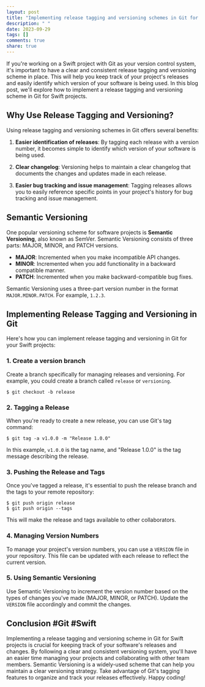```yaml
---
layout: post
title: "Implementing release tagging and versioning schemes in Git for Swift projects"
description: " "
date: 2023-09-29
tags: []
comments: true
share: true
---
```


If you're working on a Swift project with Git as your version control system, it's important to have a clear and consistent release tagging and versioning scheme in place. This will help you keep track of your project's releases and easily identify which version of your software is being used. In this blog post, we'll explore how to implement a release tagging and versioning scheme in Git for Swift projects.

## Why Use Release Tagging and Versioning?

Using release tagging and versioning schemes in Git offers several benefits:

1. **Easier identification of releases**: By tagging each release with a version number, it becomes simple to identify which version of your software is being used.

2. **Clear changelog**: Versioning helps to maintain a clear changelog that documents the changes and updates made in each release.

3. **Easier bug tracking and issue management**: Tagging releases allows you to easily reference specific points in your project's history for bug tracking and issue management.

## Semantic Versioning

One popular versioning scheme for software projects is **Semantic Versioning**, also known as SemVer. Semantic Versioning consists of three parts: MAJOR, MINOR, and PATCH versions.

- **MAJOR**: Incremented when you make incompatible API changes.
- **MINOR**: Incremented when you add functionality in a backward compatible manner.
- **PATCH**: Incremented when you make backward-compatible bug fixes.

Semantic Versioning uses a three-part version number in the format `MAJOR.MINOR.PATCH`. For example, `1.2.3`.

## Implementing Release Tagging and Versioning in Git

Here's how you can implement release tagging and versioning in Git for your Swift projects:

### 1. Create a version branch

Create a branch specifically for managing releases and versioning. For example, you could create a branch called `release` or `versioning`.

```
$ git checkout -b release
```

### 2. Tagging a Release

When you're ready to create a new release, you can use Git's tag command:

```
$ git tag -a v1.0.0 -m "Release 1.0.0"
```

In this example, `v1.0.0` is the tag name, and "Release 1.0.0" is the tag message describing the release.

### 3. Pushing the Release and Tags

Once you've tagged a release, it's essential to push the release branch and the tags to your remote repository:

```
$ git push origin release
$ git push origin --tags
```

This will make the release and tags available to other collaborators.

### 4. Managing Version Numbers

To manage your project's version numbers, you can use a `VERSION` file in your repository. This file can be updated with each release to reflect the current version.

### 5. Using Semantic Versioning

Use Semantic Versioning to increment the version number based on the types of changes you've made (MAJOR, MINOR, or PATCH). Update the `VERSION` file accordingly and commit the changes.

## Conclusion #Git #Swift

Implementing a release tagging and versioning scheme in Git for Swift projects is crucial for keeping track of your software's releases and changes. By following a clear and consistent versioning system, you'll have an easier time managing your projects and collaborating with other team members. Semantic Versioning is a widely-used scheme that can help you maintain a clear versioning strategy. Take advantage of Git's tagging features to organize and track your releases effectively. Happy coding!